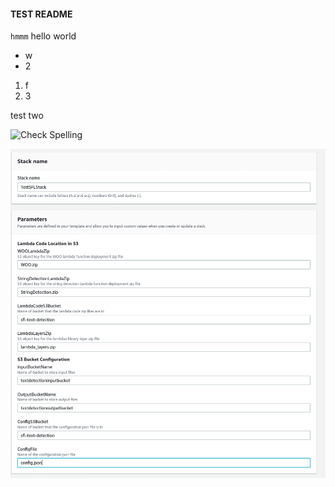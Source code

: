#### TEST README
`hmmm` hello world

 - w
 - 2

1. f
1. 3

test two

![Check Spelling](https://github.com/nickssmith/actionsTest/workflows/Check%20Spelling/badge.svg)

![](pic.png)
